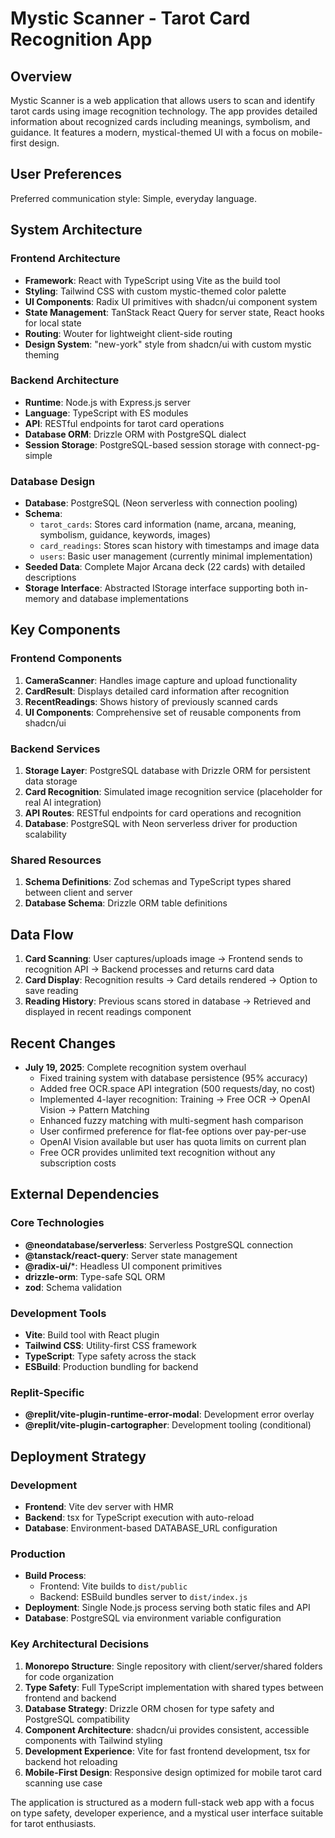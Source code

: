 # Mystic Scanner - Tarot Card Recognition App

## Overview

Mystic Scanner is a web application that allows users to scan and identify tarot cards using image recognition technology. The app provides detailed information about recognized cards including meanings, symbolism, and guidance. It features a modern, mystical-themed UI with a focus on mobile-first design.

## User Preferences

Preferred communication style: Simple, everyday language.

## System Architecture

### Frontend Architecture
- **Framework**: React with TypeScript using Vite as the build tool
- **Styling**: Tailwind CSS with custom mystic-themed color palette
- **UI Components**: Radix UI primitives with shadcn/ui component system
- **State Management**: TanStack React Query for server state, React hooks for local state
- **Routing**: Wouter for lightweight client-side routing
- **Design System**: "new-york" style from shadcn/ui with custom mystic theming

### Backend Architecture
- **Runtime**: Node.js with Express.js server
- **Language**: TypeScript with ES modules
- **API**: RESTful endpoints for tarot card operations
- **Database ORM**: Drizzle ORM with PostgreSQL dialect
- **Session Storage**: PostgreSQL-based session storage with connect-pg-simple

### Database Design
- **Database**: PostgreSQL (Neon serverless with connection pooling)
- **Schema**: 
  - `tarot_cards`: Stores card information (name, arcana, meaning, symbolism, guidance, keywords, images)
  - `card_readings`: Stores scan history with timestamps and image data
  - `users`: Basic user management (currently minimal implementation)
- **Seeded Data**: Complete Major Arcana deck (22 cards) with detailed descriptions
- **Storage Interface**: Abstracted IStorage interface supporting both in-memory and database implementations

## Key Components

### Frontend Components
1. **CameraScanner**: Handles image capture and upload functionality
2. **CardResult**: Displays detailed card information after recognition
3. **RecentReadings**: Shows history of previously scanned cards
4. **UI Components**: Comprehensive set of reusable components from shadcn/ui

### Backend Services
1. **Storage Layer**: PostgreSQL database with Drizzle ORM for persistent data storage
2. **Card Recognition**: Simulated image recognition service (placeholder for real AI integration)
3. **API Routes**: RESTful endpoints for card operations and recognition
4. **Database**: PostgreSQL with Neon serverless driver for production scalability

### Shared Resources
1. **Schema Definitions**: Zod schemas and TypeScript types shared between client and server
2. **Database Schema**: Drizzle ORM table definitions

## Data Flow

1. **Card Scanning**: User captures/uploads image → Frontend sends to recognition API → Backend processes and returns card data
2. **Card Display**: Recognition results → Card details rendered → Option to save reading
3. **Reading History**: Previous scans stored in database → Retrieved and displayed in recent readings component

## Recent Changes
- **July 19, 2025**: Complete recognition system overhaul
  - Fixed training system with database persistence (95% accuracy)
  - Added free OCR.space API integration (500 requests/day, no cost)
  - Implemented 4-layer recognition: Training → Free OCR → OpenAI Vision → Pattern Matching
  - Enhanced fuzzy matching with multi-segment hash comparison
  - User confirmed preference for flat-fee options over pay-per-use
  - OpenAI Vision available but user has quota limits on current plan
  - Free OCR provides unlimited text recognition without any subscription costs

## External Dependencies

### Core Technologies
- **@neondatabase/serverless**: Serverless PostgreSQL connection
- **@tanstack/react-query**: Server state management
- **@radix-ui/***: Headless UI component primitives
- **drizzle-orm**: Type-safe SQL ORM
- **zod**: Schema validation

### Development Tools
- **Vite**: Build tool with React plugin
- **Tailwind CSS**: Utility-first CSS framework
- **TypeScript**: Type safety across the stack
- **ESBuild**: Production bundling for backend

### Replit-Specific
- **@replit/vite-plugin-runtime-error-modal**: Development error overlay
- **@replit/vite-plugin-cartographer**: Development tooling (conditional)

## Deployment Strategy

### Development
- **Frontend**: Vite dev server with HMR
- **Backend**: tsx for TypeScript execution with auto-reload
- **Database**: Environment-based DATABASE_URL configuration

### Production
- **Build Process**: 
  - Frontend: Vite builds to `dist/public`
  - Backend: ESBuild bundles server to `dist/index.js`
- **Deployment**: Single Node.js process serving both static files and API
- **Database**: PostgreSQL via environment variable configuration

### Key Architectural Decisions

1. **Monorepo Structure**: Single repository with client/server/shared folders for code organization
2. **Type Safety**: Full TypeScript implementation with shared types between frontend and backend
3. **Database Strategy**: Drizzle ORM chosen for type safety and PostgreSQL compatibility
4. **Component Architecture**: shadcn/ui provides consistent, accessible components with Tailwind styling
5. **Development Experience**: Vite for fast frontend development, tsx for backend hot reloading
6. **Mobile-First Design**: Responsive design optimized for mobile tarot card scanning use case

The application is structured as a modern full-stack web app with a focus on type safety, developer experience, and a mystical user interface suitable for tarot enthusiasts.